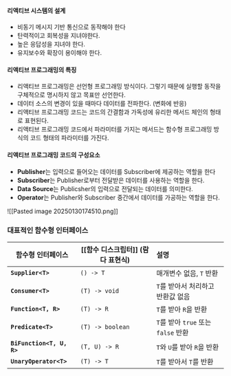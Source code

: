 #### 리액티브 시스템의 설계
- 비동기 메시지 기반 통신으로 동작해야 한다
- 탄력적이고 회복성을 지녀야한다.
- 높은 응답성을 지녀야 한다.
- 유지보수와 확장이 용이해야 한다.

#### 리액티브 프로그래밍의 특징
- 리액티브 프로그래밍은 선언형 프로그래밍 방식이다. 그렇기 때문에 실행할 동작을 구체적으로 명시하지 않고 목표만 선언한다.
- 데이터 소스의 변경이 있을 때마다 데이터를 전파한다. (변화에 반응)
- 리액티브 프로그래밍 코드는 코드의 간결함과 가독성에 유리한 메서드 체인의 형태로 표현된다.
- 리액티브 프로그래밍 코드에서 파라미터를 가지는 메서드는 함수형 프로그래밍 방식의 코드 형태의 파라미터를 가진다.

#### 리액티브 프로그래밍 코드의 구성요소
- **Publisher**는 입력으로 들어오는 데이터를 Subscriber에 제공하는 역할을 한다
- **Subscriber**는 Publisher로부터 전달받은 데이터를 사용하는 역할을 한다.
- **Data Source**는 Publicsher의 입력으로 전달되는 데이터를 의미한다.
- **Operator**는 Publisher와 Subscriber 중간에서 데이터를 가공하는 역할을 한다.

![[Pasted image 20250130174510.png]]


### 대표적인 함수형 인터페이스

| 함수형 인터페이스                 | **[[함수 디스크립터]]** (람다 표현식) | 설명                           |
| ------------------------- | ------------------------- | :--------------------------- |
| **`Supplier<T>`**         | `() -> T`                 | 매개변수 없음, `T` 반환              |
| **`Consumer<T>`**         | `(T) -> void`             | `T`를 받아서 처리하고 반환값 없음         |
| **`Function<T, R>`**      | `(T) -> R`                | `T`를 받아 `R`을 반환              |
| **`Predicate<T>`**        | `(T) -> boolean`          | `T`를 받아 `true` 또는 `false` 반환 |
| **`BiFunction<T, U, R>`** | `(T, U) -> R`             | `T`와 `U`를 받아 `R`을 반환         |
| **`UnaryOperator<T>`**    | `(T) -> T`                | `T`를 받아서 `T`를 반환             |



